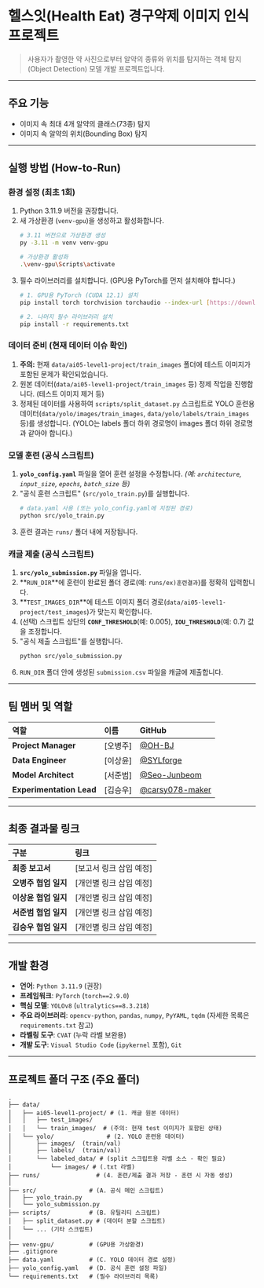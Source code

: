# 헬스잇(Health Eat) 경구약제 이미지 인식 프로젝트

> 사용자가 촬영한 약 사진으로부터 알약의 종류와 위치를 탐지하는 객체 탐지(Object Detection) 모델 개발 프로젝트입니다.

---

## 주요 기능
- 이미지 속 최대 4개 알약의 클래스(73종) 탐지
- 이미지 속 알약의 위치(Bounding Box) 탐지

---

## 실행 방법 (How-to-Run)

### 환경 설정 (최초 1회)
1.  Python 3.11.9 버전을 권장합니다.
2.  새 가상환경 (`venv-gpu`)을 생성하고 활성화합니다.
    ```bash
    # 3.11 버전으로 가상환경 생성
    py -3.11 -m venv venv-gpu

    # 가상환경 활성화
    .\venv-gpu\Scripts\activate
    ```
3.  필수 라이브러리를 설치합니다. (GPU용 PyTorch를 먼저 설치해야 합니다.)
    ```bash
    # 1. GPU용 PyTorch (CUDA 12.1) 설치
    pip install torch torchvision torchaudio --index-url [https://download.pytorch.org/whl/cu121](https://download.pytorch.org/whl/cu121)

    # 2. 나머지 필수 라이브러리 설치
    pip install -r requirements.txt
    ```

### 데이터 준비 (현재 데이터 이슈 확인)
1.  **주의:** 현재 `data/ai05-level1-project/train_images` 폴더에 테스트 이미지가 포함된 문제가 확인되었습니다.
2.  원본 데이터(`data/ai05-level1-project/train_images` 등) 정제 작업을 진행합니다. (테스트 이미지 제거 등)
3.  정제된 데이터를 사용하여 `scripts/split_dataset.py` 스크립트로 YOLO 훈련용 데이터(`data/yolo/images/train_images`, `data/yolo/labels/train_images` 등)를 생성합니다. (YOLO는 labels 폴더 하위 경로명이 images 폴더 하위 경로명과 같아야 합니다.)

### 모델 훈련 (공식 스크립트)
1.  **`yolo_config.yaml`** 파일을 열어 훈련 설정을 수정합니다.
    *(예: `architecture`, `input_size`, `epochs`, `batch_size` 등)*
2.  "공식 훈련 스크립트" (`src/yolo_train.py`)를 실행합니다.
    ```bash
    # data.yaml 사용 (또는 yolo_config.yaml에 지정된 경로)
    python src/yolo_train.py
    ```
3.  훈련 결과는 `runs/` 폴더 내에 저장됩니다.

### 캐글 제출 (공식 스크립트)
1.  **`src/yolo_submission.py`** 파일을 엽니다.
2.  **`RUN_DIR`**에 훈련이 완료된 폴더 경로(예: `runs/ex)훈련결과`)를 정확히 입력합니다.
3.  **`TEST_IMAGES_DIR`**에 테스트 이미지 폴더 경로(`data/ai05-level1-project/test_images`)가 맞는지 확인합니다.
4.  (선택) 스크립트 상단의 **`CONF_THRESHOLD`**(예: 0.005), **`IOU_THRESHOLD`**(예: 0.7) 값을 조정합니다.
5.  "공식 제출 스크립트"를 실행합니다.
    ```bash
    python src/yolo_submission.py
    ```
6.  `RUN_DIR` 폴더 안에 생성된 `submission.csv` 파일을 캐글에 제출합니다.

---

## 팀 멤버 및 역할
| 역할 | 이름 | GitHub |
| :--- | :--- | :--- |
| **Project Manager** | [오병주] | [@OH-BJ](https://github.com/OH-BJ) |
| **Data Engineer** | [이상윤] | [@SYLforge](https://github.com/SYLforge) |
| **Model Architect** | [서준범] | [@Seo-Junbeom](https://github.com/Seo-Junbeom) |
| **Experimentation Lead** | [김승우] | [@carsy078-maker](https://github.com/carsy078-maker) |

---

## 최종 결과물 링크
| 구분 | 링크 |
| :--- | :--- |
| **최종 보고서** | [보고서 링크 삽입 예정] |
| **오병주 협업 일지** | [개인별 링크 삽입 예정] |
| **이상윤 협업 일지** | [개인별 링크 삽입 예정] |
| **서준범 협업 일지** | [개인별 링크 삽입 예정] |
| **김승우 협업 일지** | [개인별 링크 삽입 예정] |

---

## 개발 환경
- **언어**: `Python 3.11.9` (권장)
- **프레임워크**: `PyTorch` (`torch==2.9.0`)
- **핵심 모델**: `YOLOv8` (`ultralytics==8.3.218`)
- **주요 라이브러리**: `opencv-python`, `pandas`, `numpy`, `PyYAML`, `tqdm` (자세한 목록은 `requirements.txt` 참고)
- **라벨링 도구**: `CVAT` (누락 라벨 보완용)
- **개발 도구**: `Visual Studio Code` (`ipykernel` 포함), `Git`

---

## 프로젝트 폴더 구조 (주요 폴더)

```
.
├── data/
│   ├── ai05-level1-project/ # (1. 캐글 원본 데이터)
│   │   ├── test_images/
│   │   └── train_images/  # (주의: 현재 test 이미지가 포함된 상태)
│   └── yolo/               # (2. YOLO 훈련용 데이터)
│       ├── images/  (train/val)
│       ├── labels/  (train/val)
│       └── labeled_data/ # (split 스크립트용 라벨 소스 - 확인 필요)
│           └── images/ # (.txt 라벨)
├── runs/                # (4. 훈련/제출 결과 저장 - 훈련 시 자동 생성)
│
├── src/               # (A. 공식 메인 스크립트)
│   ├── yolo_train.py
│   └── yolo_submission.py
├── scripts/           # (B. 유틸리티 스크립트)
│   ├── split_dataset.py # (데이터 분할 스크립트)
│   └── ... (기타 스크립트)
│
├── venv-gpu/          # (GPU용 가상환경)
├── .gitignore
├── data.yaml          # (C. YOLO 데이터 경로 설정)
├── yolo_config.yaml   # (D. 공식 훈련 설정 파일)
└── requirements.txt   # (필수 라이브러리 목록)
```